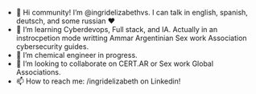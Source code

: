 - 👋 Hi community! I’m @ingridelizabethvs. I can talk in english, spanish, deutsch, and some russian ♥
- 👀 I’m learning Cyberdevops, Full stack, and IA. Actually in an instrocpetion mode writting Ammar Argentinian Sex work Association cybersecurity guides.
- 🌱 I’m chemical engineer in progress.
- 💞️ I’m looking to collaborate on CERT.AR or Sex work Global Associations.
- 📫 How to reach me: /ingridelizabeth on Linkedin!

<!---
ingridelizabethvs/ingridelizabethvs is a ✨ special ✨ repository because its `README.md` (this file) appears on your GitHub profile.
You can click the Preview link to take a look at your changes.
--->
